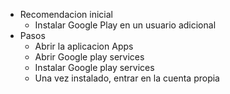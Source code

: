 - Recomendacion inicial
	- Instalar Google Play en un usuario adicional
- Pasos
	- Abrir la aplicacion Apps
	- Abrir Google play services
	- Instalar Google play services
	- Una vez instalado, entrar en la cuenta propia